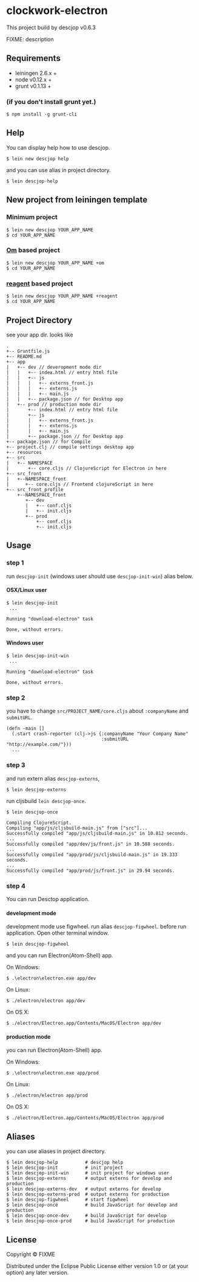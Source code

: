 # clockwork-electron

This project build by descjop v0.6.3

FIXME: description

## Requirements

* leiningen 2.6.x +
* node v0.12.x +
* grunt v0.1.13 +

### (if you don't install grunt yet.)

```
$ npm install -g grunt-cli
```


## Help

You can display help how to use descjop.

```
$ lein new descjop help
```

and you can use alias in project directory.

```
$ lein descjop-help
```

## New project from leiningen template

### Minimum project

```
$ lein new descjop YOUR_APP_NAME
$ cd YOUR_APP_NAME
```

### [Om](https://github.com/omcljs/om) based project

```
$ lein new descjop YOUR_APP_NAME +om
$ cd YOUR_APP_NAME
```

### [reagent](https://github.com/reagent-project/reagent) based project

```
$ lein new descjop YOUR_APP_NAME +reagent
$ cd YOUR_APP_NAME
```

## Project Directory

see your app dir. looks like

```
.
+-- Gruntfile.js
+-- README.md
+-- app
|   +-- dev // deveropment mode dir
|   |   +-- index.html // entry html file
|   |   +-- js
|   |   |   +-- externs_front.js
|   |   |   +-- externs.js
|   |   |   +-- main.js
|   |   +-- package.json // for Desktop app
|   +-- prod // production mode dir
|       +-- index.html // entry html file
|       +-- js
|       |   +-- externs_front.js
|       |   +-- externs.js
|       |   +-- main.js
|       +-- package.json // for Desktop app
+-- package.json // for Compile
+-- project.clj // compile settings desktop app
+-- resources
+-- src
|   +-- NAMESPACE
|       +-- core.cljs // ClojureScript for Electron in here
+-- src_front
|   +--NAMESPACE_front
|      +-- core.cljs // Frontend clojureScript in here
+-- src_front_profile
    +--NAMESPACE_front
       +-- dev
       |   +-- conf.cljs
       |   +-- init.cljs
       +-- prod
           +-- conf.cljs
           +-- init.cljs
```

## Usage

### step 1

run `descjop-init` (windows user should use `descjop-init-win`) alias below.

#### OSX/Linux user

```
$ lein descjop-init
 ...
 
Running "download-electron" task
 
Done, without errors.
```

#### Windows user

```
$ lein descjop-init-win
 ...
 
Running "download-electron" task
 
Done, without errors.
```

### step 2

you have to change `src/PROJECT_NAME/core.cljs` about `:companyName` and `submitURL`.

```
(defn -main []
  (.start crash-reporter (clj->js {:companyName "Your Company Name"
                                   :submitURL   "http://example.com/"}))
  ...
```

### step 3

and run extern alias `descjop-externs`,

```
$ lein descjop-externs
```

run cljsbuild `lein descjop-once`.

```
$ lein descjop-once

Compiling ClojureScript.
Compiling "app/js/cljsbuild-main.js" from ["src"]...
Successfully compiled "app/js/cljsbuild-main.js" in 10.812 seconds.
...
Successfully compiled "app/dev/js/front.js" in 10.588 seconds.
...
Successfully compiled "app/prod/js/cljsbuild-main.js" in 19.333 seconds.
...
Successfully compiled "app/prod/js/front.js" in 29.94 seconds.
```

### step 4

You can run Desctop application.

#### development mode

development mode use figwheel. run alias `descjop-figwheel`.  before run application.
Open other terminal window.

```
$ lein descjop-figwheel
```

and you can run Electron(Atom-Shell) app.

On Windows:

```
$ .\electron\electron.exe app/dev
```

On Linux:

```
$ ./electron/electron app/dev
```

On OS X:

```
$ ./electron/Electron.app/Contents/MacOS/Electron app/dev
```

#### production mode

you can run Electron(Atom-Shell) app.

On Windows:

```
$ .\electron\electron.exe app/prod
```

On Linux:

```
$ ./electron/electron app/prod
```

On OS X:

```
$ ./electron/Electron.app/Contents/MacOS/Electron app/prod
```

## Aliases

you can use aliases in project directory.

```
$ lein descjop-help          # descjop help
$ lein descjop-init          # init project
$ lein descjop-init-win      # init project for windows user
$ lein descjop-externs       # output externs for develop and production
$ lein descjop-externs-dev   # output externs for develop
$ lein descjop-externs-prod  # output externs for production
$ lein descjop-figwheel      # start figwheel
$ lein descjop-once          # build JavaScript for develop and production
$ lein descjop-once-dev      # build JavaScript for develop
$ lein descjop-once-prod     # build JavaScript for production
```

## License

Copyright ©  FIXME

Distributed under the Eclipse Public License either version 1.0 or (at
your option) any later version.
